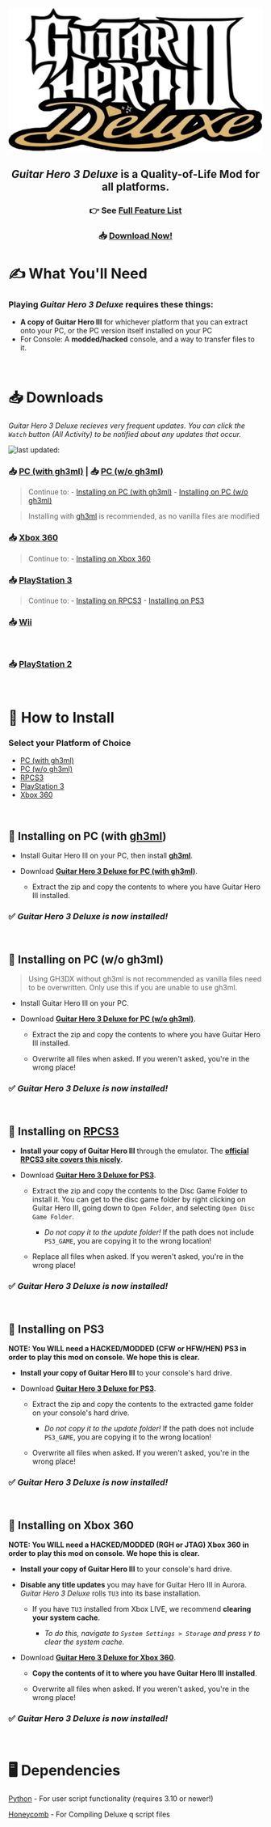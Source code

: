 <div align="center">

![Header Image](dependencies/header.png)

## *Guitar Hero 3 Deluxe* is a Quality-of-Life Mod for all platforms.

### 👉 See [Full Feature List](https://github.com/nsneverhax/guitar-hero-3-deluxe/blob/main/dependencies/features.md#features)

### 📥 [Download Now!](#%EF%B8%8F-what-youll-need)

</div>

# ✍️ What You'll Need

### Playing *Guitar Hero 3 Deluxe* requires these things:

- **A copy of Guitar Hero III** for whichever platform that you can extract onto your PC, or the PC version itself installed on your PC
- For Console: A **modded/hacked** console, and a way to transfer files to it.

<br/>

# 📥 Downloads

*Guitar Hero 3 Deluxe recieves very frequent updates. You can click the `Watch` button (All Activity) to be notified about any updates that occur.*

![last updated:](https://img.shields.io/github/last-commit/nsneverhax/guitar-hero-3-deluxe?label=last%20updated%3A)

### 📥 [PC (with gh3ml)](https://nightly.link/nsneverhax/guitar-hero-3-deluxe/workflows/build/main/GH3DX-gh3ml.zip) | 📥 [PC (w/o gh3ml)](https://nightly.link/nsneverhax/guitar-hero-3-deluxe/workflows/build/main/GH3DX-PC.zip)


> Continue to: 
    - [Installing on PC (with gh3ml)](#-installing-on-pc-with-gh3ml)
    - [Installing on PC (w/o gh3ml)](#-installing-on-pc-w-o-gh3ml)

> Installing with [gh3ml](https://github.com/nsneverhax/gh3ml/releases) is recommended, as no vanilla files are modified

### 📥 [Xbox 360](https://nightly.link/nsneverhax/guitar-hero-3-deluxe/workflows/build/main/GH3DX-Xbox.zip)

> Continue to: 
    - [Installing on Xbox 360](#-installing-on-xbox-360)

### 📥 [PlayStation 3](https://nightly.link/nsneverhax/guitar-hero-3-deluxe/workflows/build/main/GH3DX-PS3.zip)

> Continue to: 
    - [Installing on RPCS3](#-installing-on-rpcs3)
    - [Installing on PS3](#-installing-on-ps3)

### 📥 [Wii](https://nightly.link/nsneverhax/guitar-hero-3-deluxe/workflows/build/main/GH3DX-Wii.zip)

<br/>

### 📥 [PlayStation 2](https://nightly.link/nsneverhax/guitar-hero-3-deluxe/workflows/build/main/GH3DX-PS2.zip)

<br/>

# 📩 How to Install

### Select your Platform of Choice

  - [PC (with gh3ml)](#-installing-on-pc-with-gh3ml)
  - [PC (w/o gh3ml)](#-installing-on-pc-w-o-gh3ml)
  - [RPCS3](#-installing-on-rpcs3)
  - [PlayStation 3](#-installing-on-ps3)
  - [Xbox 360](#-installing-on-xbox-360)

<br/>

## 📩 Installing on PC (with [gh3ml](https://github.com/nsneverhax/gh3ml/releases))

* Install Guitar Hero III on your PC, then install [**gh3ml**](https://github.com/nsneverhax/gh3ml/releases).

* Download [**Guitar Hero 3 Deluxe for PC (with gh3ml)**](https://nightly.link/nsneverhax/guitar-hero-3-deluxe/workflows/build/main/GH3DX-gh3ml.zip).

  * Extract the zip and copy the contents to where you have Guitar Hero III installed.

### ✅ ***Guitar Hero 3 Deluxe is now installed!***

<br/>

## 📩 Installing on PC (w/o gh3ml)

> Using GH3DX without gh3ml is not recommended as vanilla files need to be overwritten. Only use this if you are unable to use gh3ml.

* Install Guitar Hero III on your PC.

* Download [**Guitar Hero 3 Deluxe for PC (w/o gh3ml)**](https://nightly.link/nsneverhax/guitar-hero-3-deluxe/workflows/build/main/GH3DX-PC.zip).

  * Extract the zip and copy the contents to where you have Guitar Hero III installed.

  * Overwrite all files when asked. If you weren't asked, you're in the wrong place!

### ✅ ***Guitar Hero 3 Deluxe is now installed!***

<br/>

## 📩 Installing on [RPCS3](https://rpcs3.net/)

* **Install your copy of Guitar Hero III** through the emulator. The [**official RPCS3 site covers this nicely**](https://rpcs3.net/quickstart).

* Download [**Guitar Hero 3 Deluxe for PS3**](https://nightly.link/nsneverhax/guitar-hero-3-deluxe/workflows/build/main/GH3DX-PS3.zip).

  * Extract the zip and copy the contents to the Disc Game Folder to install it. You can get to the disc game folder by right clicking on Guitar Hero III, going down to `Open Folder`, and selecting `Open Disc Game Folder`.

  	* *Do not copy it to the update folder!* If the path does not include `PS3_GAME`, you are copying it to the wrong location!
  * Replace all files when asked. If you weren't asked, you're in the wrong place!

### ✅ ***Guitar Hero 3 Deluxe is now installed!***

<br/>

## 📩 Installing on PS3

**NOTE: You WILL need a HACKED/MODDED (CFW or HFW/HEN) PS3 in order to play this mod on console. We hope this is clear.**

* **Install your copy of Guitar Hero III** to your console's hard drive.

* Download [**Guitar Hero 3 Deluxe for PS3**](https://nightly.link/nsneverhax/guitar-hero-3-deluxe/workflows/build/main/GH3DX-PS3.zip).

  * Extract the zip and copy the contents to the extracted game folder on your console's hard drive.

  	* *Do not copy it to the update folder!* If the path does not include `PS3_GAME`, you are copying it to the wrong location!

  * Overwrite all files when asked. If you weren't asked, you're in the wrong place!

### ✅ ***Guitar Hero 3 Deluxe is now installed!***

<br/>

## 📩 Installing on Xbox 360

**NOTE: You WILL need a HACKED/MODDED (RGH or JTAG) Xbox 360 in order to play this mod on console. We hope this is clear.**

* **Install your copy of Guitar Hero III** to your console's hard drive.

* **Disable any title updates** you may have for Guitar Hero III in Aurora. *Guitar Hero 3 Deluxe* rolls `TU3` into its base installation.

  * If you have `TU3` installed from Xbox LIVE, we recommend **clearing your system cache**.

    * *To do this, navigate to `System Settings > Storage` and press `Y` to clear the system cache.*

* Download [**Guitar Hero 3 Deluxe for Xbox 360**](https://nightly.link/nsneverhax/guitar-hero-3-deluxe/workflows/build/main/GH3DX-Xbox.zip). 

  * **Copy the contents of it to where you have Guitar Hero III installed**.

  * Overwrite all files when asked. If you weren't asked, you're in the wrong place!

### ✅ ***Guitar Hero 3 Deluxe is now installed!***

<br/>

# 🖥️ Dependencies

[Python](https://www.python.org/downloads/) - For user script functionality (requires 3.10 or newer!)

[Honeycomb](https://github.com/AddyMills/Honeycomb-CLI/releases/latest) - For Compiling Deluxe q script files
